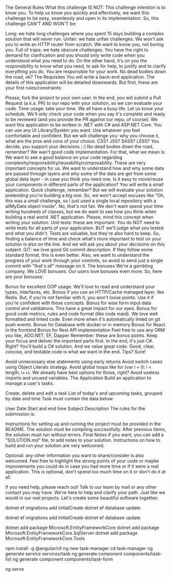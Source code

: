 
The General Rules
What this challenge IS NOT:
This challenge intention is to know you. To help us know you quickly and effectively, we want this challenge to be easy, seamlessly and open in its implementation. So, this challenge CAN'T AND WON'T be:

Long: we hate long challenges where you spent 15 days building a complex solution that will never run.
Unfair: we hate unfair challenges. We won't ask you to write an HTTP router from scratch. We want to know you, not boring you.
Full of traps: we hate obscure challenges. You have the right to demand for clarification and you should only write code when you understood what you need to do. On the other hand, it's on you the responsibility to know what you need, to ask for help, to justify and to clarify everything you do. You are responsible for your work. No dead bodies down the road, ok?
The Requisites
You will write a back-end application. The details of this application will be detailed downwards. But first, these are your first rules/constraints:

Please, fork the project to your own user. In the end, you will submit a Pull Request (a.k.a. PR) to our repo with your solution, so we can evaluate your code.
Time usage: take your time. We all have a busy life. Let us know your schedule. We'll only check your code when you say it's complete and ready to be reviewed (and you provide the PR against our repo, of course).
We want this application to be written in .NET with C# and ASP.NET Core.
You can use any UI Library/System you want. Use whatever you feel comfortable and confident. But we will challenge you: why you choose it, what are the pros and cons of your choice. CSS? JSS? SASS? LESS? You decide, you support your decisions ;-) No dead bodies down the road, remember?
We wan't good code implementation. For that, what we mean is:
We want to see a good balance on your code regarding complexity/responsibility/reusability/composability. These are very important concepts for us.
We want to understand how and why some data are passed through layers and why some of the data are get from some global data layer - in case you think you need one.
Is it easy to move/reuse your components in different parts of the application?
You will write a small application. Quick challenge, remember? But we will evaluate your solution pretending you're building a big one. So, we won't accept excuses like "Oh, this was a small challenge, so I just used a single local repository with a allMyData object inside". No, that's not fair. We don't want spend your time writing hundreds of classes, but we do want to see how you think when building a real world .NET application. Please, mind this concept when writing your solution.
Unit tests: these are important. You do NOT need to write tests for all parts of your application. BUT we'll judge what you tested and what you didn't. Tests are valuable, but they're also hard to keep. So, finding a balance of time and check what's more important to test on your solution is also on the line. And we will ask you about your decisions on this subject.
GIT: we love good Git commit description. If they follow some standard format, this is even better. Also, we want to understand the progress of your work through your commits, so avoid to send just a single commit with "that's all" message on it.
The bonuses
We're a gambling company. We LOVE bonuses. Our users love bonuses even more. So, here are your bonuses:

Bonus for excellent OOP usage. We'll love to read and understand your types, interfaces, etc.
Bonus if you use an HTTP/Cache managed layer, like Redis. But, if you're not familiar with it, you won't loose points. Use it if you're confident with these concepts.
Bonus for wise form input data control and validations. This have a great impact for our eyes.
Bonus for good code metrics, rules and code format (like code maid). We love well formatted and linted code. Even more when it's automatically linted on git push events.
Bonus for Database with docker or in memory
Bonus for React in the frontend
Bonus for Rest API implementation
Feel free to use any ORM you like, ADO.NET, EF, Dapper
Remember: these are bonus points. Keep your focus and deliver the important parts first.
In the end, it's just C#. Right?
You'll build a C# solution. And we value great code. Good, clear, concise, and testable code is what we want in the end. Tips? Sure!

Avoid unnecessary else statements using early returns
Avoid switch cases using Object Literals strategy.
Avoid global loops like for (var i = 0; i < length; i++). We already have best options for those, right?
Avoid useless imports and unused variables.
The Application
Build an application to manage a user's tasks.

Create, delete and edit a task
List of today's and upcoming tasks, grouped by date and time
Task must contain the data below:

User
Date
Start and end time
Subject
Description
The rules for the submission is:

Instructions for setting up and running the project must be provided in the README.
The solution must be compiling successfully.
After previous items, the solution must run without errors.
Final Notes
If you want, you can add a "SOLUTION.md" file, to add notes to your solution. Instructions on how to build and run your solution are very welcomed.

Optional: any other information you want to share/consider is also welcomed. Feel free to highlight the strong points of your code or maybe improvements you could do in case you had more time or if it were a real application. This is optional, don't spend too much time on it or don't do it at all.

If you need help, please reach out! Talk to our team by mail or any other contact you may have. We're here to help and clarify your path. Just like we would in our real projects. Let's create some beautiful software together.



dotnet ef migrations add InitialCreate
dotnet ef database update


dotnet ef migrations add InitialCreate
dotnet ef database update



dotnet add package Microsoft.EntityFrameworkCore
dotnet add package Microsoft.EntityFrameworkCore.SqlServer
dotnet add package Microsoft.EntityFrameworkCore.Tools


npm install -g @angular/cli
ng new task-manager
cd task-manager
ng generate service services/task
ng generate component components/task-list
ng generate component components/task-form


ng serve


